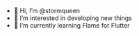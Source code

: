 - 👋 Hi, I’m @stormqueen
- 👀 I’m interested in developing new things
- 🌱 I’m currently learning Flame for Flutter


<!---
stormqueen/stormqueen is a ✨ special ✨ repository because its `README.md` (this file) appears on your GitHub profile.
You can click the Preview link to take a look at your changes.
--->
